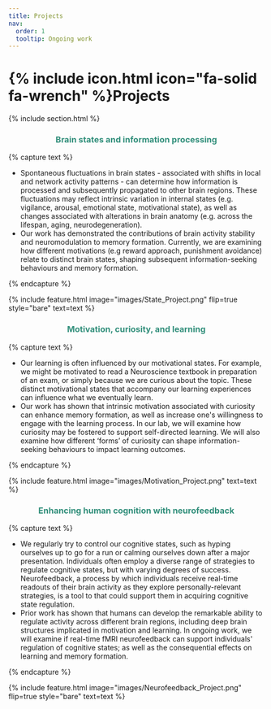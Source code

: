 ```yaml
---
title: Projects
nav:
  order: 1
  tooltip: Ongoing work
---
```


# {% include icon.html icon="fa-solid fa-wrench" %}Projects

{% include section.html %}

<h3 style="text-align:center; color:#328f7b; font-weight:bold">Brain states and information processing</h3>

{% capture text %}

* Spontaneous fluctuations in brain states - associated with shifts in local and network activity patterns - can determine how information is processed and subsequently propagated to other brain regions. These fluctuations may reflect intrinsic variation in internal states (e.g. vigilance, arousal, emotional state, motivational state), as well as changes associated with alterations in brain anatomy (e.g. across the lifespan, aging, neurodegeneration).
* Our work has demonstrated the contributions of brain activity stability and neuromodulation to memory formation. Currently, we are examining how different motivations (e.g reward approach, punishment avoidance) relate to distinct brain states, shaping subsequent information-seeking behaviours and memory formation.

{% endcapture %}

{%
  include feature.html
  image="images/State_Project.png"
  flip=true
  style="bare"
  text=text
%}

<h3 style="text-align:center; color:#328f7b; font-weight:bold">Motivation, curiosity, and learning</h3>

{% capture text %}

* Our learning is often influenced by our motivational states. For example, we might be motivated to read a Neuroscience textbook in preparation of an exam, or simply because we are curious about the topic. These distinct motivational states that accompany our learning experiences can influence what we eventually learn.
* Our work has shown that intrinsic motivation associated with curiosity can enhance memory formation, as well as increase one's willingness to engage with the learning process. In our lab, we will examine how curiosity may be fostered to support self-directed learning. We will also examine how different ‘forms’ of curiosity can shape information-seeking behaviours to impact learning outcomes.

{% endcapture %}

{%
  include feature.html
  image="images/Motivation_Project.png"
  text=text
%}

<h3 style="text-align:center; color:#328f7b; font-weight:bold">Enhancing human cognition with neurofeedback</h3>

{% capture text %}

* We regularly try to control our cognitive states, such as hyping ourselves up to go for a run or calming ourselves down after a major presentation. Individuals often employ a diverse range of strategies to regulate cognitive states, but with varying degrees of success. Neurofeedback, a process by which individuals receive real-time readouts of their brain activity as they explore personally-relevant strategies, is a tool to that could support them in acquiring cognitive state regulation.
* Prior work has shown that humans can develop the remarkable ability to regulate activity across different brain regions, including deep brain structures implicated in motivation and learning. In ongoing work, we will examine if real-time fMRI neurofeedback can support individuals' regulation of cognitive states; as well as the consequential effects on learning and memory formation.

{% endcapture %}

{%
  include feature.html
  image="images/Neurofeedback_Project.png"
  flip=true
  style="bare"
  text=text
%}


